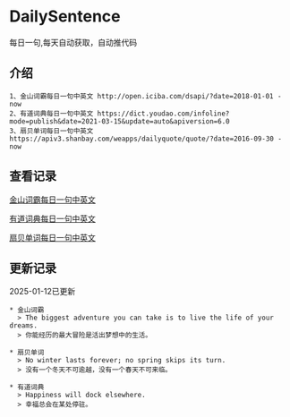 # DailySentence

每日一句,每天自动获取，自动推代码

## 介绍

```
1、金山词霸每日一句中英文 http://open.iciba.com/dsapi/?date=2018-01-01 - now
2、有道词典每日一句中英文 https://dict.youdao.com/infoline?mode=publish&date=2021-03-15&update=auto&apiversion=6.0
3、扇贝单词每日一句中英文 https://apiv3.shanbay.com/weapps/dailyquote/quote/?date=2016-09-30 - now
```

## 查看记录

[金山词霸每日一句中英文](./data/iciba/)

[有道词典每日一句中英文](./data/youdao/)

[扇贝单词每日一句中英文](./data/shanbay/)

## 更新记录
2025-01-12已更新 
```
* 金山词霸
  > The biggest adventure you can take is to live the life of your dreams.
  > 你能经历的最大冒险是活出梦想中的生活。

* 扇贝单词
  > No winter lasts forever; no spring skips its turn.
  > 没有一个冬天不可逾越，没有一个春天不可来临。

* 有道词典
  > Happiness will dock elsewhere.
  > 幸福总会在某处停驻。

```
